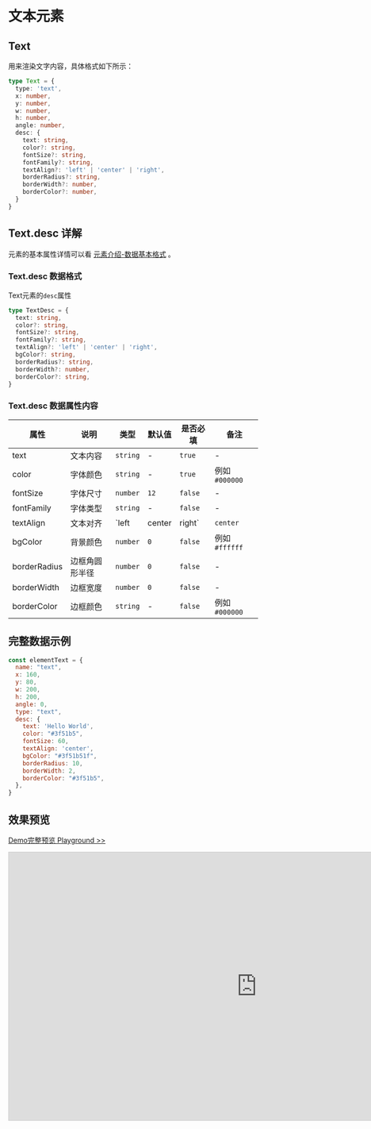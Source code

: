 # 文本元素

## Text

用来渲染文字内容，具体格式如下所示：

```ts
type Text = {
  type: 'text',
  x: number,
  y: number,
  w: number,
  h: number,
  angle: number,
  desc: {
    text: string,
    color?: string,
    fontSize?: string,
    fontFamily?: string,
    textAlign?: 'left' | 'center' | 'right',
    borderRadius?: string,
    borderWidth?: number,
    borderColor?: number,
  }
}
```

## Text.desc 详解

元素的基本属性详情可以看 [元素介绍-数据基本格式](./info.md#数据基本格式) 。

### Text.desc 数据格式

Text元素的`desc`属性

```ts
type TextDesc = {
  text: string,
  color?: string,
  fontSize?: string,
  fontFamily?: string,
  textAlign?: 'left' | 'center' | 'right',
  bgColor?: string,
  borderRadius?: string,
  borderWidth?: number,
  borderColor?: string,
}
```

### Text.desc 数据属性内容


|属性|说明|类型|默认值|是否必填|备注|
|--|--|--|--|--|--|
| text | 文本内容 |`string`| - | `true` | - |
| color | 字体颜色 |`string`| - | `true` | 例如 `#000000` |
| fontSize | 字体尺寸 |`number`| `12` | `false` | - |
| fontFamily | 字体类型 |`string`| - | `false` | - |
| textAlign | 文本对齐 |`left | center | right`| `center` | `false` | - |
| bgColor | 背景颜色 |`number`| `0` | `false` | 例如 `#ffffff`  |
| borderRadius | 边框角圆形半径 |`number`| `0` | `false` | - |
| borderWidth | 边框宽度 |`number`| `0` | `false` | - |
| borderColor | 边框颜色 |`string`| - | `false` | 例如 `#000000`  |


## 完整数据示例

```js
const elementText = {
  name: "text",
  x: 160,
  y: 80,
  w: 200,
  h: 200,
  angle: 0,
  type: "text",
  desc: {
    text: 'Hello World',
    color: "#3f51b5",
    fontSize: 60,
    textAlign: 'center',
    bgColor: "#3f51b51f",
    borderRadius: 10,
    borderWidth: 2,
    borderColor: "#3f51b5",
  },
}
```


## 效果预览

[Demo完整预览 Playground >>](https://idraw.js.org/playground/?demo=elem-text)

<iframe 
    src="https://idraw.js.org/playground/?demo=elem-text&header=false&sider=false&default-editor-split=37" 
    width="1000" height="540" frameborder="no" border="0"
    style="border: 1px solid #cecece; margin: 0px auto;"
  ></iframe>